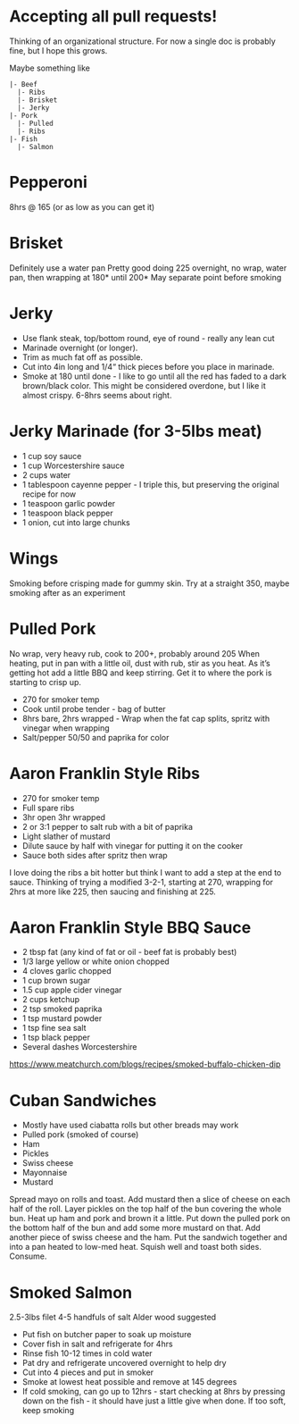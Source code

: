 # Accepting all pull requests!

Thinking of an organizational structure. For now a single doc is probably fine, but I hope this grows. 

Maybe something like

```
|- Beef
  |- Ribs
  |- Brisket
  |- Jerky
|- Pork
  |- Pulled
  |- Ribs
|- Fish
  |- Salmon
```

# Pepperoni
8hrs @ 165 (or as low as you can get it)

# Brisket
Definitely use a water pan
Pretty good doing 225 overnight, no wrap, water pan, then wrapping at 180* until 200*
May separate point before smoking

# Jerky
* Use flank steak, top/bottom round, eye of round - really any lean cut
* Marinade overnight (or longer).
* Trim as much fat off as possible. 
* Cut into 4in long and 1/4“ thick pieces before you place in marinade. 
* Smoke at 180 until done - I like to go until all the red has faded to a dark brown/black color. This might be 
  considered overdone, but I like it almost crispy. 6-8hrs seems about right. 

# Jerky Marinade (for 3-5lbs meat)
* 1 cup soy sauce
* 1 cup Worcestershire sauce
* 2 cups water
* 1 tablespoon cayenne pepper - I triple this, but preserving the original recipe for now
* 1 teaspoon garlic powder
* 1 teaspoon black pepper
* 1 onion, cut into large chunks

# Wings
Smoking before crisping made for gummy skin. Try at a straight 350, maybe smoking after as an experiment

# Pulled Pork
No wrap, very heavy rub, cook to 200+, probably around 205
When heating, put in pan with a little oil, dust with rub, stir as you heat. As it’s getting hot add a little BBQ and 
keep stirring. Get it to where the pork is starting to crisp up.

* 270 for smoker temp
* Cook until probe tender - bag of butter
* 8hrs bare, 2hrs wrapped - Wrap when the fat cap splits, spritz with vinegar when wrapping
* Salt/pepper 50/50 and paprika for color


# Aaron Franklin Style Ribs
* 270 for smoker temp
* Full spare ribs
* 3hr open 3hr wrapped
* 2 or 3:1 pepper to salt rub with a bit of paprika
* Light slather of mustard
* Dilute sauce by half with vinegar for putting it on the cooker
* Sauce both sides after spritz then wrap

I love doing the ribs a bit hotter but think I want to add a step at the end to sauce. Thinking of trying a modified 
3-2-1, starting at 270, wrapping for 2hrs at more like 225, then saucing and finishing at 225. 

# Aaron Franklin Style BBQ Sauce
* 2 tbsp fat (any kind of fat or oil - beef fat is probably best)
* 1/3 large yellow or white onion chopped
* 4 cloves garlic chopped
* 1 cup brown sugar
* 1.5 cup apple cider vinegar
* 2 cups ketchup
* 2 tsp smoked paprika 
* 1 tsp mustard powder
* 1 tsp fine sea salt
* 1 tsp black pepper
* Several dashes Worcestershire 


https://www.meatchurch.com/blogs/recipes/smoked-buffalo-chicken-dip

# Cuban Sandwiches
* Mostly have used ciabatta rolls but other breads may work
* Pulled pork (smoked of course)
* Ham
* Pickles
* Swiss cheese
* Mayonnaise
* Mustard

Spread mayo on rolls and toast. Add mustard then a slice of cheese on each half of the roll. Layer pickles on the top 
half of the bun covering the whole bun. Heat up ham and pork and brown it a little. Put down the pulled pork on the 
bottom half of the bun and add some more mustard on that. Add another piece of swiss cheese and the ham. Put the 
sandwich together and into a pan heated to low-med heat. Squish well and toast both sides. Consume. 


# Smoked Salmon
2.5-3lbs filet
4-5 handfuls of salt
Alder wood suggested
* Put fish on butcher paper to soak up moisture
* Cover fish in salt and refrigerate for 4hrs
* Rinse fish 10-12 times in cold water
* Pat dry and refrigerate uncovered overnight to help dry
* Cut into 4 pieces and put in smoker
* Smoke at lowest heat possible and remove at 145 degrees
* If cold smoking, can go up to 12hrs - start checking at 8hrs by pressing down on the fish - it should have just a 
  little give when done. If too soft, keep smoking
